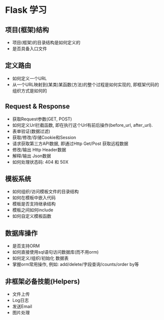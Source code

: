 Flask 学习
==========

项目(框架)结构
--------
- 项目(框架)的目录结构是如何定义的
- 是否具备入口文件

定义路由
--------
- 如何定义一个URL
- 从一个URL映射到(某类)某函数(方法)的整个过程是如何实现的, 即框架代码的组织方式是如何的

Request & Response
-------------------
- 获取Request参数(GET, POST)
- 如何定义Url拦截函数, 即在执行这个Url有前后操作(before_url, after_url).
- 表单验证(数据过滤)
- 获取/修改/存储Cookie和Session
- 请求获取第三方API数据, 即通过Http Get/Post 获取远程数据
- 修改/输出 Http Header数据
- 解释/输出 Json数据
- 如何处理状态码: 404 和 50X

模板系统
--------
- 如何组织/访问模板文件的目录结构
- 如何在模板中嵌入代码
- 模板是否支持继承结构
- 模板之间如何include
- 如何自定义模板函数

数据库操作
----------
- 是否支持ORM
- 如何直接使用sql语句访问数据库(而不用orm)
- 如何定义/组织/初始化 数据表
- 掌握orm常用操作, 例如: add/delete/字段查询/counts/order by等

非框架必备技能(Helpers)
-----------------------
- 文件上传
- Log日志
- 发送Email
- 图片处理
